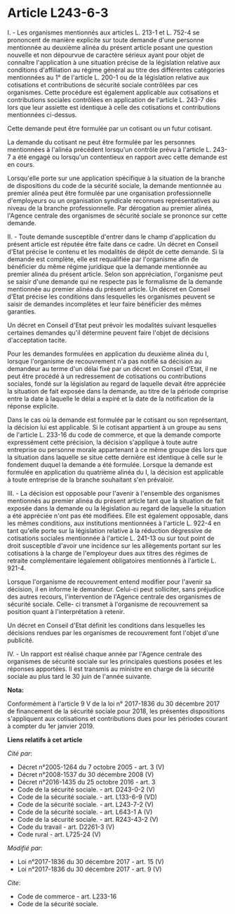 # Article L243-6-3

I. - Les organismes mentionnés aux articles L. 213-1 et L. 752-4 se prononcent de manière explicite sur toute demande d'une
personne mentionnée au deuxième alinéa du présent article posant une question nouvelle et non dépourvue de caractère sérieux
ayant pour objet de connaître l'application à une situation précise de la législation relative aux conditions d'affiliation
au régime général au titre des différentes catégories mentionnées au 1° de l'article L. 200-1 ou de la législation relative
aux cotisations et contributions de sécurité sociale contrôlées par ces organismes. Cette procédure est également applicable
aux cotisations et contributions sociales contrôlées en application de l'article L. 243-7 dès lors que leur assiette est
identique à celle des cotisations et contributions mentionnées ci-dessus.

Cette demande peut être formulée par un cotisant ou un futur cotisant.

La demande du cotisant ne peut être formulée par les personnes mentionnées à l'alinéa précédent lorsqu'un contrôle prévu à
l'article L. 243-7 a été engagé ou lorsqu'un contentieux en rapport avec cette demande est en cours.

Lorsqu'elle porte sur une application spécifique à la situation de la branche de dispositions du code de la sécurité sociale,
la demande mentionnée au premier alinéa peut être formulée par une organisation professionnelle d'employeurs ou un
organisation syndicale reconnues représentatives au niveau de la branche professionnelle. Par dérogation au premier alinéa,
l'Agence centrale des organismes de sécurité sociale se prononce sur cette demande.

II. - Toute demande susceptible d'entrer dans le champ d'application du présent article est réputée être faite dans ce cadre.
Un décret en Conseil d'Etat précise le contenu et les modalités de dépôt de cette demande. Si la demande est complète, elle
est requalifiée par l'organisme afin de bénéficier du même régime juridique que la demande mentionnée au premier alinéa du
présent article. Selon son appréciation, l'organisme peut se saisir d'une demande qui ne respecte pas le formalisme de la
demande mentionnée au premier alinéa du présent article. Un décret en Conseil d'Etat précise les conditions dans lesquelles
les organismes peuvent se saisir de demandes incomplètes et leur faire bénéficier des mêmes garanties.

Un décret en Conseil d'Etat peut prévoir les modalités suivant lesquelles certaines demandes qu'il détermine peuvent faire
l'objet de décisions d'acceptation tacite.

Pour les demandes formulées en application du deuxième alinéa du I, lorsque l'organisme de recouvrement n'a pas notifié sa
décision au demandeur au terme d'un délai fixé par un décret en Conseil d'Etat, il ne peut être procédé à un redressement de
cotisations ou contributions sociales, fondé sur la législation au regard de laquelle devait être appréciée la situation de
fait exposée dans la demande, au titre de la période comprise entre la date à laquelle le délai a expiré et la date de la
notification de la réponse explicite.

Dans le cas où la demande est formulée par le cotisant ou son représentant, la décision lui est applicable. Si le cotisant
appartient à un groupe au sens de l'article L. 233-16 du code de commerce, et que la demande comporte expressément cette
précision, la décision s'applique à toute autre entreprise ou personne morale appartenant à ce même groupe dès lors que la
situation dans laquelle se situe cette dernière est identique à celle sur le fondement duquel la demande a été formulée.
Lorsque la demande est formulée en application du quatrième alinéa du I, la décision est applicable à toute entreprise de la
branche souhaitant s'en prévaloir.

III. - La décision est opposable pour l'avenir à l'ensemble des organismes mentionnés au premier alinéa du présent article
tant que la situation de fait exposée dans la demande ou la législation au regard de laquelle la situation a été appréciée
n'ont pas été modifiées. Elle est également opposable, dans les mêmes conditions, aux institutions mentionnées à l'article L.
922-4 en tant qu'elle porte sur la législation relative à la réduction dégressive de cotisations sociales mentionnée à
l'article L. 241-13 ou sur tout point de droit susceptible d'avoir une incidence sur les allègements portant sur les
cotisations à la charge de l'employeur dues aux titres des régimes de retraite complémentaire légalement obligatoires
mentionnés à l'article L. 921-4.

Lorsque l'organisme de recouvrement entend modifier pour l'avenir sa décision, il en informe le demandeur. Celui-ci peut
solliciter, sans préjudice des autres recours, l'intervention de l'Agence centrale des organismes de sécurité sociale. Celle-
ci transmet à l'organisme de recouvrement sa position quant à l'interprétation à retenir.

Un décret en Conseil d'Etat définit les conditions dans lesquelles les décisions rendues par les organismes de recouvrement
font l'objet d'une publicité.

IV. - Un rapport est réalisé chaque année par l'Agence centrale des organismes de sécurité sociale sur les principales
questions posées et les réponses apportées. Il est transmis au ministre en charge de la sécurité sociale au plus tard le 30
juin de l'année suivante.

**Nota:**

Conformément à l'article 9 V de la loi n° 2017-1836 du 30 décembre 2017 de financement de la sécurité sociale pour 2018, les
présentes dispositions s'appliquent aux cotisations et contributions dues pour les périodes courant à compter du 1er janvier
2019.

**Liens relatifs à cet article**

_Cité par_:

  - Décret n°2005-1264 du 7 octobre 2005 - art. 3 (V)
  - Décret n°2008-1537 du 30 décembre 2008 (V)
  - Décret n°2016-1435 du 25 octobre 2016 - art. 3
  - Code de la sécurité sociale. - art. D243-0-2 (V)
  - Code de la sécurité sociale. - art. L133-6-9 (VD)
  - Code de la sécurité sociale. - art. L243-7-2 (V)
  - Code de la sécurité sociale. - art. L643-1 A (V)
  - Code de la sécurité sociale. - art. R243-43-2 (V)
  - Code du travail - art. D2261-3 (V)
  - Code rural - art. L725-24 (V)

_Modifié par_:

  - Loi n°2017-1836 du 30 décembre 2017 - art. 15 (V)
  - Loi n°2017-1836 du 30 décembre 2017 - art. 9 (V)

_Cite_:

  - Code de commerce - art. L233-16
  - Code de la sécurité sociale.
